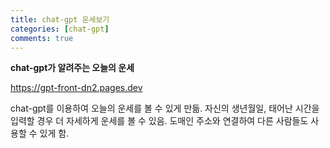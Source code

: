 ```yaml
---
title: chat-gpt 운세보기
categories: [chat-gpt]
comments: true
---
```


**chat-gpt가 알려주는 오늘의 운세**

https://gpt-front-dn2.pages.dev

chat-gpt를 이용하여 오늘의 운세를 볼 수 있게 만듦.
자신의 생년월일, 태어난 시간을 입력할 경우 더 자세하게 운세를 볼 수 있음.
도매인 주소와 연결하여 다른 사람들도 사용할 수 있게 함.
